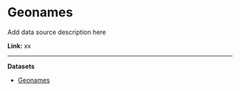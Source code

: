 # Geonames

Add data source description here

**Link:** xx

---

**Datasets**
- [Geonames](dataset_geonames.md)

